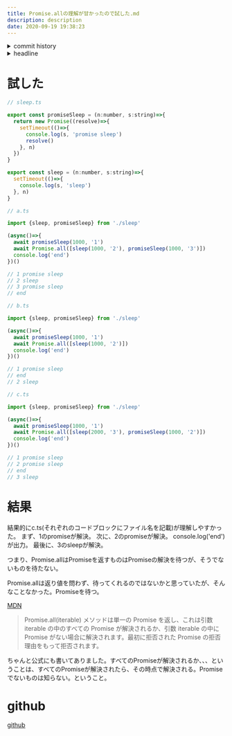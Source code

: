 ```yaml
---
title: Promise.allの理解が甘かったので試した.md
description: description
date: 2020-09-19 19:38:23
---
```

<!-- history area start -->
<details><summary>commit history</summary><div><ol>

</ol></div></details>
<!-- history area end -->
<!-- toc area start -->
<details><summary>headline</summary><div>
<!-- START doctoc generated TOC please keep comment here to allow auto update -->
<!-- DON'T EDIT THIS SECTION, INSTEAD RE-RUN doctoc TO UPDATE -->


- [試した](#%E8%A9%A6%E3%81%97%E3%81%9F)
- [結果](#%E7%B5%90%E6%9E%9C)
- [github](#github)

<!-- END doctoc generated TOC please keep comment here to allow auto update -->

</div></details>

<!-- toc area end -->
# 試した

```javascript
// sleep.ts

export const promiseSleep = (n:number, s:string)=>{
  return new Promise((resolve)=>{
    setTimeout(()=>{
      console.log(s, 'promise sleep')
      resolve()
    }, n)
  })
}

export const sleep = (n:number, s:string)=>{
  setTimeout(()=>{
    console.log(s, 'sleep')
  }, n)
}

```

```javascript
// a.ts

import {sleep, promiseSleep} from './sleep'

(async()=>{
  await promiseSleep(1000, '1')
  await Promise.all([sleep(1000, '2'), promiseSleep(1000, '3')])
  console.log('end')
})()

// 1 promise sleep
// 2 sleep
// 3 promise sleep
// end
```

```javascript
// b.ts

import {sleep, promiseSleep} from './sleep'

(async()=>{
  await promiseSleep(1000, '1')
  await Promise.all([sleep(1000, '2')])
  console.log('end')
})()

// 1 promise sleep
// end
// 2 sleep
```

```javascript
// c.ts

import {sleep, promiseSleep} from './sleep'

(async()=>{
  await promiseSleep(1000, '1')
  await Promise.all([sleep(2000, '3'), promiseSleep(1000, '2')])
  console.log('end')
})()

// 1 promise sleep
// 2 promise sleep
// end
// 3 sleep
```

# 結果
結果的にc.ts(それぞれのコードブロックにファイル名を記載)が理解しやすかった。
まず、1のpromiseが解決。
次に、2のpromiseが解決。
console.log('end')が出力。
最後に、3のsleepが解決。

つまり、Promise.allはPromiseを返すものはPromiseの解決を待つが、そうでないものを待たない。

Promise.allは返り値を問わず、待ってくれるのではないかと思っていたが、そんなことなかった。Promiseを待つ。

[MDN](https://developer.mozilla.org/ja/docs/Web/JavaScript/Reference/Global_Objects/Promise/all)

> Promise.all(iterable) メソッドは単一の Promise を返し、これは引数 iterable の中のすべての Promise が解決されるか、引数 iterable の中に Promise がない場合に解決されます。最初に拒否された Promise の拒否理由をもって拒否されます。

ちゃんと公式にも書いてありました。すべてのPromiseが解決されるか、、、ということは、すべてのPromiseが解決されたら、その時点で解決される。Promiseでないものは知らない。ということ。

# github
[github](https://github.com/kajirikajiri/test-promise)
